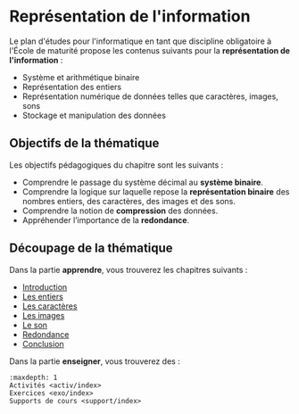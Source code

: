 # Représentation de l'information

Le plan d'études pour l'informatique en tant que discipline obligatoire à l'École de maturité propose les contenus suivants pour la **représentation de l'information** : 

- Système et arithmétique binaire
- Représentation des entiers
- Représentation numérique de données telles que caractères,
images, sons
- Stockage et manipulation des données

## Objectifs de la thématique

Les objectifs pédagogiques du chapitre sont les suivants : 

- Comprendre le passage du système décimal au **système binaire**. 
- Comprendre la logique sur laquelle repose la **représentation binaire** des nombres entiers, des caractères, des images et des sons.
- Comprendre la notion de **compression** des données.
- Appréhender l’importance de la **redondance**.

## Découpage de la thématique 

Dans la partie **apprendre**, vous trouverez les chapitres suivants : 

- [Introduction](lien)
- [Les entiers](lien)
- [Les caractères](lien)
- [Les images](lien)
- [Le son](lien)
- [Redondance](lien)
- [Conclusion](lien)

Dans la partie **enseigner**, vous trouverez des : 

```{toctree}
:maxdepth: 1
Activités <activ/index>
Exercices <exo/index>
Supports de cours <support/index>
```

